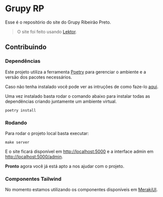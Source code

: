 # Grupy RP

Esse é o repositório do site do Grupy Ribeirão Preto.

> O site foi feito usando [Lektor](https://www.getlektor.com).

## Contribuindo

### Dependências

Este projeto utiliza a ferramenta [Poetry](https://python-poetry.org) para gerenciar o ambiente e a versão dos pacotes necessários.

Caso não tenha instalado você pode ver as intruções de como faze-lo [aqui](https://python-poetry.org/docs/#installation).

Uma vez instalado basta rodar o comando abaixo para instalar todas as dependências criando juntamente um ambiente virtual.
```shell
poetry install
```

### Rodando

Para rodar o projeto local basta executar:
```shell
make server
```
E o site ficará disponível em [http://localhost:5000](http://localhost:5000) e a
interface admin em [http://localhost:5000/admin](http://localhost:5000/admin).

__Pronto__ agora você já está apto a nos ajudar com o projeto.

### Componentes Tailwind

No momento estamos utilizando os componentes disponíveis em [MerakiUI](https://merakiui.com).
